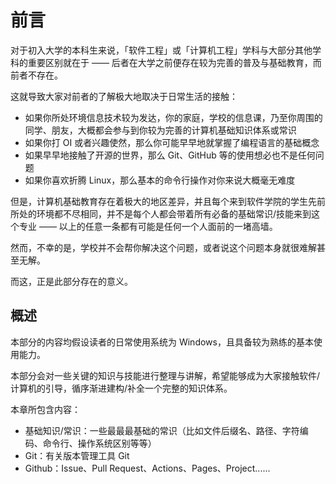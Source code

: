 # 前言

对于初入大学的本科生来说，「软件工程」或「计算机工程」学科与大部分其他学科的重要区别就在于 —— 后者在大学之前便存在较为完善的普及与基础教育，而前者不存在。

这就导致大家对前者的了解极大地取决于日常生活的接触：

- 如果你所处环境信息技术较为发达，你的家庭，学校的信息课，乃至你周围的同学、朋友，大概都会参与到你较为完善的计算机基础知识体系或常识
- 如果你打 OI 或者兴趣使然，那么你可能早早地就掌握了编程语言的基础概念
- 如果早早地接触了开源的世界，那么 Git、GitHub 等的使用想必也不是任何问题
- 如果你喜欢折腾 Linux，那么基本的命令行操作对你来说大概毫无难度

但是，计算机基础教育存在着极大的地区差异，并且每个来到软件学院的学生先前所处的环境都不尽相同，并不是每个人都会带着所有必备的基础常识/技能来到这个专业 —— 以上的任意一条都有可能是任何一个人面前的一堵高墙。

然而，不幸的是，学校并不会帮你解决这个问题，或者说这个问题本身就很难解甚至无解。

而这，正是此部分存在的意义。

## 概述

本部分的内容均假设读者的日常使用系统为 Windows，且具备较为熟练的基本使用能力。

本部分会对一些关键的知识与技能进行整理与讲解，希望能够成为大家接触软件/计算机的引导，循序渐进建构/补全一个完整的知识体系。

本章所包含内容：

- 基础知识/常识：一些最最最基础的常识（比如文件后缀名、路径、字符编码、命令行、操作系统区别等等）
- Git：有关版本管理工具 Git
- Github：Issue、Pull Request、Actions、Pages、Project......
